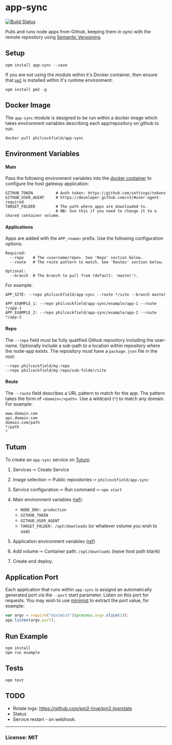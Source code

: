 # app-sync

[![Build Status](https://travis-ci.org/philcockfield/app-sync.svg)](https://travis-ci.org/philcockfield/app-sync)

Pulls and runs node apps from Github, keeping them in sync with the remote repository using [Semantic Versioning](http://semver.org/).


## Setup

    npm install app-sync --save

If you are not using the module within it's Docker container, then ensure that [`pm2`](http://pm2.keymetrics.io/) is installed within it's runtime environment:

    npm install pm2 -g


## Docker Image
The `app-sync` module is designed to be run within a docker image which takes  environment variables describing each app/repository on github to run.

    docker pull philcockfield/app-sync

## Environment Variables
#### Main
Pass the following environment variables into the [docker container](https://hub.docker.com/r/philcockfield/app-sync/) to configure the host gateway application:

    GITHUB_TOKEN          # Auth token: https://github.com/settings/tokens
    GITHUB_USER_AGENT     # https://developer.github.com/v3/#user-agent-required
    TARGET_FOLDER         # The path where apps are downloaded to.
                          # NB: Use this if you need to change it to a shared container volume.


#### Applications
Apps are added with the `APP_<name>` prefix. Use the following configuration options:

    Required:
      --repo    # The <username/repo>. See 'Repo' section below.
      --route   # The route pattern to match. See 'Routes' section below.

    Optional:
      --branch  # The branch to pull from (default: 'master').

For example:

    APP_SITE: --repo philcockfield/app-sync --route */site --branch master

    APP_EXAMPLE_1: --repo philcockfield/app-sync/example/app-1 --route */app-1
    APP_EXAMPLE_2: --repo philcockfield/app-sync/example/app-2 --route */app-2



#### Repo
The `--repo` field must be fully qualified Github repository including the user-name. Optionally include a sub-path to a location within repository where the node-app exists. The repository must have a `package.json` file in the root:


    --repo philcockfield/my-repo
    --repo philcockfield/my-repo/sub-folder/site



#### Route
The `--route` field describes a URL pattern to match for the app.  The pattern takes the form of `<domain>/<path>`.  Use a wildcard (`*`) to match any domain. For example:

    www.domain.com
    api.domain.com
    domain.com/path
    */path
    *

## Tutum
To create an `app-sync` service on [Tutum](https://www.tutum.co/):

1. Services ⇨ Create Service

2. Image selection ⇨ Public repositories ⇨ `philcockfield/app-sync`

3. Service configuration ⇨ Run command ⇨ `npm start`

4. Main environment variables ([ref](https://github.com/philcockfield/app-sync#main)):
    - `NODE_ENV: production`
    - `GITHUB_TOKEN`
    - `GITHUB_USER_AGENT`
    - `TARGET_FOLDER: /opt/downloads` (or whatever volume you wish to use)

5. Application environment variables ([ref](https://github.com/philcockfield/app-sync#applications))

6. Add volume ⇨ Container path: `/opt/downloads` (leave host path blank)

7. Create and deploy.


## Application Port
Each application that runs within `app-sync` is assignd an automatically generated port via the `--port` start parameter.  Listen on this port for requests.  You may wish to use [minimist](https://www.npmjs.com/package/minimist) to extract the port value, for example:

```js
var argv = require("minimist")(process.argv.slice(2));
app.listen(argv.port);
```






## Run Example
    npm install
    npm run example


## Tests
    npm test


## TODO
- Rotate logs: https://github.com/pm2-hive/pm2-logrotate
- Status
- Service restart - on webhook.

---
### License: MIT
